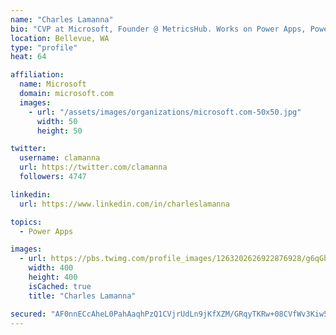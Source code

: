 ```yaml
---
name: "Charles Lamanna"
bio: "CVP at Microsoft, Founder @ MetricsHub. Works on Power Apps, Power Automate, Power Virtual Agent, Common Data Service and Dynamics 365."
location: Bellevue, WA
type: "profile"
heat: 64

affiliation:
  name: Microsoft
  domain: microsoft.com
  images:
    - url: "/assets/images/organizations/microsoft.com-50x50.jpg"
      width: 50
      height: 50

twitter:
  username: clamanna
  url: https://twitter.com/clamanna
  followers: 4747

linkedin:
  url: https://www.linkedin.com/in/charleslamanna

topics:
  - Power Apps

images:
  - url: https://pbs.twimg.com/profile_images/1263202626922876928/g6qGbHZ-_400x400.jpg
    width: 400
    height: 400
    isCached: true
    title: "Charles Lamanna"

secured: "AF0nnECcAheL0PahAaqhPzQ1CVjrUdLn9jKfXZM/GRqyTKRw+08CVfWv3Kiw5N0jfNxln07GeW2iC/am3X1Ep6H8PNPkfMiaenkLpcJldSMoTwsdQUUswSlMAfJIDgIjs9WZoPvFJCX2vHLG8JiQxQ6yxARn2Cq7mPESSgH/MeVxr9axAnkgim3eFbRHSN2MYuzZ3D1ed0EPyHBW8IEBhfK07LlwvliqMR/ogQSemZhlwl0/kg9xMN8MWrlbiIpWFHWMEGWtvDSury8l/dm/YTt61sjhWATNflB03TPCUjYaOIv7UcJ699WX4w64cM4o6ENMqOKGHUw1LRfmaQa3D1PlkdOnigyFp7Wv66J9qiSk7+LnoKjI/1bfDyldAbiJvfC9LQAaoQWMBY9ccMfXyufn18tzxS9m6/wmb0XjbtA=;bdoj4fv/Rv1ah2r0Flr85w=="
---
```


